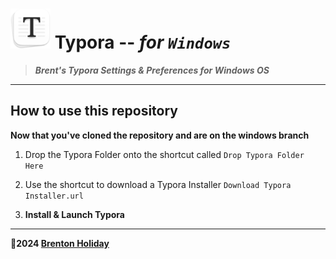 

# ![Typora Icon](https://raw.githubusercontent.com/8rents/_/i/h1/typora.png) Typora --  *for* *`Windows`*

> ***Brent's Typora Settings & Preferences for Windows OS***

---

## How to use this repository

**Now that you've cloned the repository and are on the windows branch**

1. Drop the Typora Folder onto the shortcut called
   `Drop Typora Folder Here`

2. Use the shortcut to download a Typora Installer
   `Download Typora Installer.url`

3. **Install & Launch Typora**


---

**🤍2024 [Brenton Holiday](https://brenton.holiday/)**